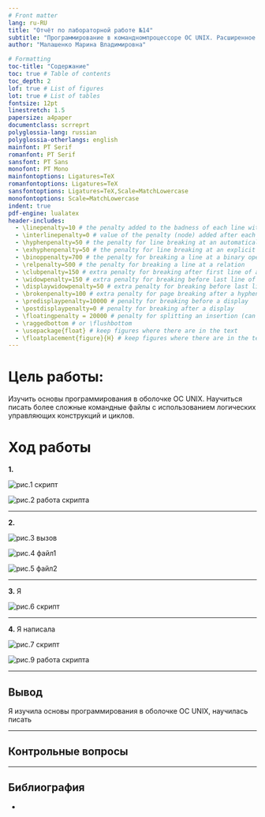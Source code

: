 ```yaml
---
# Front matter
lang: ru-RU
title: "Отчёт по лабораторной работе №14"
subtitle: "Программирование в командномпроцессоре ОС UNIX. Расширенное программирование"
author: "Малашенко Марина Владимировна"

# Formatting
toc-title: "Содержание"
toc: true # Table of contents
toc_depth: 2
lof: true # List of figures
lot: true # List of tables
fontsize: 12pt
linestretch: 1.5
papersize: a4paper
documentclass: scrreprt
polyglossia-lang: russian
polyglossia-otherlangs: english
mainfont: PT Serif
romanfont: PT Serif
sansfont: PT Sans
monofont: PT Mono
mainfontoptions: Ligatures=TeX
romanfontoptions: Ligatures=TeX
sansfontoptions: Ligatures=TeX,Scale=MatchLowercase
monofontoptions: Scale=MatchLowercase
indent: true
pdf-engine: lualatex
header-includes:
  - \linepenalty=10 # the penalty added to the badness of each line within a paragraph (no associated penalty node) Increasing the value makes tex try to have fewer lines in the paragraph.
  - \interlinepenalty=0 # value of the penalty (node) added after each line of a paragraph.
  - \hyphenpenalty=50 # the penalty for line breaking at an automatically inserted hyphen
  - \exhyphenpenalty=50 # the penalty for line breaking at an explicit hyphen
  - \binoppenalty=700 # the penalty for breaking a line at a binary operator
  - \relpenalty=500 # the penalty for breaking a line at a relation
  - \clubpenalty=150 # extra penalty for breaking after first line of a paragraph
  - \widowpenalty=150 # extra penalty for breaking before last line of a paragraph
  - \displaywidowpenalty=50 # extra penalty for breaking before last line before a display math
  - \brokenpenalty=100 # extra penalty for page breaking after a hyphenated line
  - \predisplaypenalty=10000 # penalty for breaking before a display
  - \postdisplaypenalty=0 # penalty for breaking after a display
  - \floatingpenalty = 20000 # penalty for splitting an insertion (can only be split footnote in standard LaTeX)
  - \raggedbottom # or \flushbottom
  - \usepackage{float} # keep figures where there are in the text
  - \floatplacement{figure}{H} # keep figures where there are in the text
---
```


# Цель работы:

Изучить основы программирования в оболочке ОС UNIX. Научиться писать более сложные командные файлы с использованием логических управляющих конструкций и циклов.



# Ход работы

**1.** 

![рис.1 скрипт](screen/1.jpg)

![рис.2 работа скрипта](screen/2.jpg)

- - -

**2.** 

![рис.3 вызов](screen/3.jpg)

![рис.4 файл1](screen/4.jpg)

![рис.5 файл2](screen/5.jpg)

- - -

**3.** Я 

![рис.6 скрипт](screen/6.jpg)


- - -

**4.** Я написала

![рис.7 скрипт](screen/7.jpg)

![рис.9 работа скрипта](screen/8.jpg)
- - -

## Вывод
Я изучила основы программирования в оболочке ОС UNIX, научилась писать

- - -
## Контрольные вопросы


- - -

## Библиография

- 

